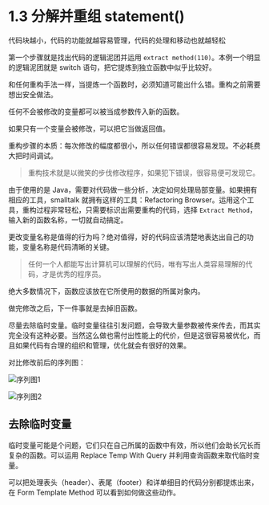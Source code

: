 # 1.3 分解并重组 statement()

代码块越小，代码的功能就越容易管理，代码的处理和移动也就越轻松

第一个步骤就是找出代码的逻辑泥团并运用 `extract method(110)`。本例一个明显的逻辑泥团就是 switch 语句，把它提炼到独立函数中似乎比较好。

和任何重构手法一样，当提炼一个函数时，必须知道可能出什么错。重构之前需要想出安全做法。

任何不会被修改的变量都可以被当成参数传入新的函数。

如果只有一个变量会被修改，可以把它当做返回值。

重构步骤的本质：每次修改的幅度都很小，所以任何错误都很容易发现。不必耗费大把时间调试。

> 重构技术就是以微笑的步伐修改程序，如果犯下错误，很容易便可发现它。

由于使用的是 Java，需要对代码做一些分析，决定如何处理局部变量。如果拥有相应的工具，smalltalk 就拥有这样的工具：Refactoring Browser。运用这个工具，重构过程非常轻松，只需要标识出需要重构的代码，选择 `Extract Method`，输入新的函数名称，一切就自动搞定。

更改变量名称是值得的行为吗？绝对值得，好的代码应该清楚地表达出自己的功能，变量名称是代码清晰的关键。

> 任何一个人都能写出计算机可以理解的代码，唯有写出人类容易理解的代码，才是优秀的程序员。

绝大多数情况下，函数应该放在它所使用的数据的所属对象内。

做完修改之后，下一件事就是去掉旧函数。

尽量去除临时变量。临时变量往往引发问题，会导致大量参数被传来传去，而其实完全没有这种必要。当然这么做也需付出性能上的代价，但是这很容易被优化，而且如果代码有合理的组织和管理，优化就会有很好的效果。

对比修改前后的序列图：

![序列图1](http://q1nz3e771.bkt.clouddn.com/1_3_%E5%BA%8F%E5%88%97%E5%9B%BE1.png)

![序列图2](http://q1nz3e771.bkt.clouddn.com/1_3_%E5%BA%8F%E5%88%97%E5%9B%BE2.png)

## 去除临时变量

临时变量可能是个问题，它们只在自己所属的函数中有效，所以他们会助长冗长而复杂的函数。可以运用 Replace Temp With Query 并利用查询函数来取代临时变量。

可以把处理表头（header）、表尾（footer）和详单细目的代码分别都提炼出来，在 Form Template Method 可以看到如何做这些动作。

